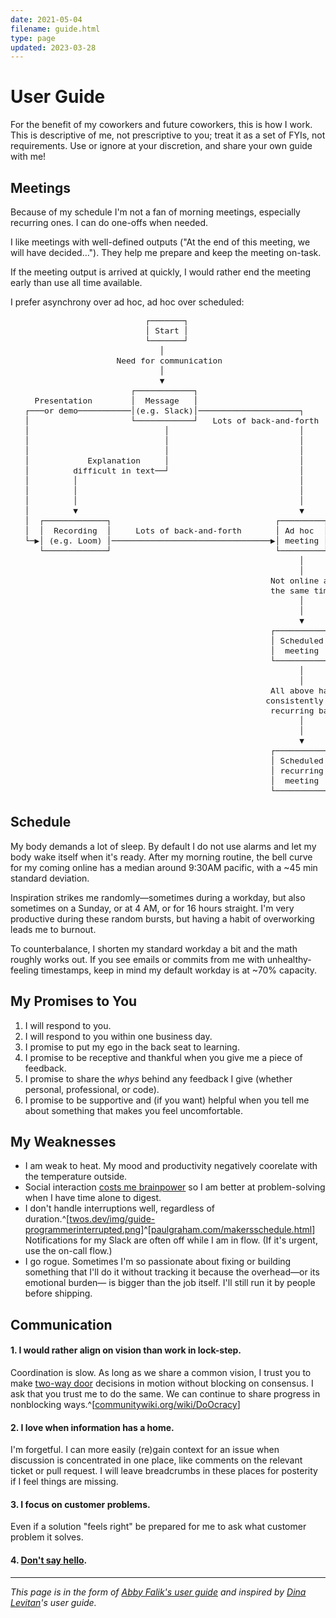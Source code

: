 ```yaml
---
date: 2021-05-04
filename: guide.html
type: page
updated: 2023-03-28
---
```


# User Guide

For the benefit of my coworkers and future coworkers,
this is how I work.
This is descriptive of me, not prescriptive to you;
treat it as a set of FYIs, not requirements.
Use or ignore at your discretion,
and share your own guide with me!

## Meetings
Because of my schedule I'm not a fan of morning meetings,
especially recurring ones. I can do one-offs when needed.

I like meetings with well-defined outputs
("At the end of this meeting, we will have decided…").
They help me prepare and keep the meeting on-task.

If the meeting output is arrived at quickly,
I would rather end the meeting early than use all time available.

I prefer asynchrony over ad hoc, ad hoc over scheduled:

<pre aria-label="A flow chart that details my communicaation preferences. It starts with messaging (e.g. Slack). That flows to a recording (e.g. Loom) if the explanation is difficult in text or if it is a presentation or demo. From there flows to an ad hoc meeting if there is lots of back-and-forth; the first node (messaging) also flows to ad hoc meeting if there is a lot of back and forth. Ad hoc meeting flows to scheduled meeting if the participants are not online at the same time. Scheduled meeting flows to recurring scheduled meeting if all of the above consistently happen on a recurring basis." style="line-height: 1rem; font-size: 0.8rem">
                            ┌───────┐
                            │ Start │
                            └───────┘
                               │
                      Need for communication
                               │
                               ▼
                         ┌────────────┐
     Presentation        │  Message   │
   ┌───or demo───────────│(e.g. Slack)│─────────────────────┐
   │                     └────────────┘   Lots of back-and-forth
   │                            │                           │
   │                            │                           │
   │                            │                           │
   │            Explanation     │                           │
   │         difficult in text──┘                           │
   │         │                                              │
   │         │                                              │
   │         │                                              │
   │         ▼                                              ▼
   │  ┌─────────────┐                                  ┌─────────┐
   │  │  Recording  │     Lots of back-and-forth       │ Ad hoc  │
   └─▶│ (e.g. Loom) │─────────────────────────────────▶│ meeting │
      └─────────────┘                                  └─────────┘
                                                            │
                                                            │
                                                      Not online at
                                                      the same time
                                                            │
                                                            │
                                                            ▼
                                                      ┌───────────┐
                                                      │ Scheduled │
                                                      │  meeting  │
                                                      └───────────┘
                                                            │
                                                            │
                                                      All above happen
                                                     consistently on a
                                                      recurring basis
                                                            │
                                                            │
                                                            ▼
                                                      ┌───────────┐
                                                      │ Scheduled │
                                                      │ recurring │
                                                      │  meeting  │
                                                      └───────────┘
</pre>

## Schedule
My body demands a lot of sleep.
By default I do not use alarms and let my body wake itself when it's ready.
After my morning routine,
the bell curve for my coming online has a median around 9:30AM pacific,
with a ~45 min standard deviation.

Inspiration strikes me randomly—sometimes during a workday,
but also sometimes on a Sunday, or at 4 AM, or for 16 hours straight.
I'm very productive during these random bursts,
but having a habit of overworking leads me to burnout.

To counterbalance, I shorten my standard workday a bit and the math roughly works out.
If you see emails or commits from me with unhealthy-feeling timestamps,
keep in mind my default workday is at ~70% capacity.

## My Promises to You

1. I will respond to you.
2. I will respond to you within one business day.
3. I promise to put my ego in the back seat to learning.
4. I promise to be receptive and thankful when you give me a piece of feedback.
5. I promise to share the _whys_ behind any feedback I give (whether personal, professional, or code).
6. I promise to be supportive and (if you want) helpful when you tell me about something that makes you feel uncomfortable.

## My Weaknesses

- I am weak to heat. My mood and productivity negatively coorelate with the temperature outside.
- Social interaction [costs me brainpower](autism.html#masking)
  so I am better at problem-solving when I have time alone to digest.
- I don't handle interruptions well, regardless of duration.^[[twos.dev/img/guide-programmerinterrupted.png](img/guide-programmerinterrupted.png)]^[[paulgraham.com/makersschedule.html](http://www.paulgraham.com/makersschedule.html)]
  Notifications for my Slack are often off while I am in flow.
  (If it's urgent, use the on-call flow.)
- I go rogue.
  Sometimes I'm so passionate about fixing or building something that
  I'll do it without tracking it because the overhead—or its emotional burden—
  is bigger than the job itself.
  I'll still run it by people before shipping.
<!-- Commented because the above was migrated from "Communication",
     but it doesn't make sense to brag about this here in Weaknesses.
  Some
  [adored features](https://twitter.com/search?q=https%3A%2F%2Ftwitter.com%2Fglcls%2Fstatus%2F720689621466619904&src=typed_query)
  have come out of having the freedom to do this;
  see `1` above.
-->


## Communication

<!-- Commenting because I like this idea, but it just doesn't belong here. Maybe somewhere else.
   **Succinct**: The more people expected to read what I'm writing, the higher the
   cost/benefit of spending time honing it. For widespread pieces, 90% of my
   time is editing. [More](http://www.paulgraham.com/simply.html), [even
   more](http://www.paulgraham.com/useful.html)
-->

#### 1. I would rather align on vision than work in lock-step.

Coordination is slow. As long as we share a common vision,
I trust you to make
[two-way door](https://shit.management/one-way-and-two-way-door-decisions/)
decisions in motion without blocking on consensus.
I ask that you trust me to do the same.
We can continue to share progress in nonblocking ways.^[[communitywiki.org/wiki/DoOcracy](https://communitywiki.org/wiki/DoOcracy)]


#### 2. I love when information has a home.

I'm forgetful.
I can more easily (re)gain context for an issue when discussion is concentrated in one place,
like comments on the relevant ticket or pull request.
I will leave breadcrumbs in these places for posterity if I feel things are missing.

#### 3. I focus on customer problems.

Even if a solution "feels right" be prepared for me to ask what customer problem it solves.

#### 4. [Don't say hello](https://nohello.net/).

<!-- Commented to help build this a bit before publishing.
## Interesting Things About Me

- As a kid, I was selectively mute for 9 years.
-->
---

_This page is in the form of
[Abby Falik's user guide](https://www.linkedin.com/pulse/leaders-need-user-manuals-what-i-learned-writing-mine-abby-falik/)
and inspired by [Dina Levitan](http://dinalevitan.com/)'s user guide._
